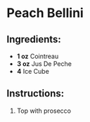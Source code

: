 # Peach Bellini

## Ingredients:
- **1 oz** Cointreau
- **3 oz** Jus De Peche
- **4** Ice Cube

## Instructions:
1. Top with prosecco
